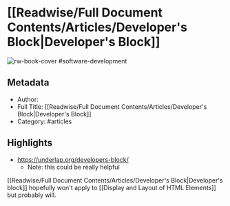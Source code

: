 # [[Readwise/Full Document Contents/Articles/Developer's Block|Developer's Block]]

![rw-book-cover](https://readwise-assets.s3.amazonaws.com/static/images/default-book-icon-4.11327a2af05a.png)
#software-development 
## Metadata
- Author: 
- Full Title: [[Readwise/Full Document Contents/Articles/Developer's Block|Developer's Block]]
- Category: #articles

## Highlights
- https://underlap.org/developers-block/
    - Note: this could be really helpful


[[Readwise/Full Document Contents/Articles/Developer's Block|Developer's block]] hopefully won't apply to [[Display and Layout of HTML Elements]] but probably will.